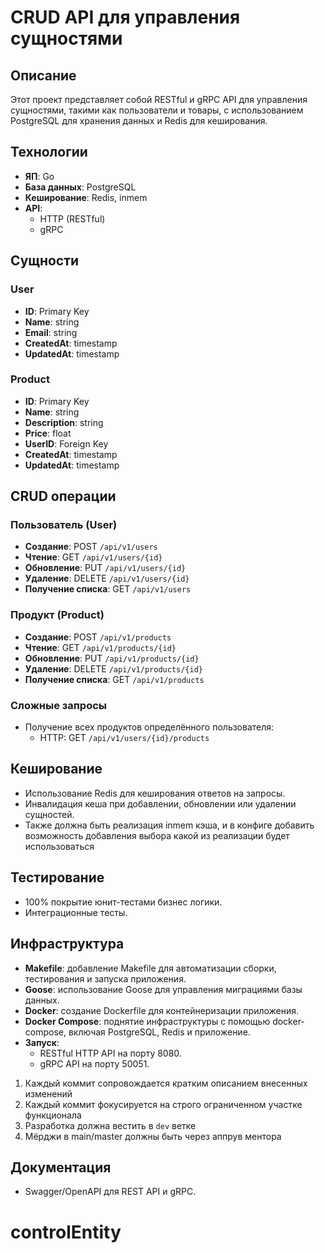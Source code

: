 
# CRUD API для управления сущностями

## Описание
Этот проект представляет собой RESTful и gRPC API для управления сущностями, такими как пользователи и товары, с использованием PostgreSQL для хранения данных и Redis для кеширования.

## Технологии
- **ЯП**: Go
- **База данных**: PostgreSQL
- **Кеширование**: Redis, inmem
- **API**:
    - HTTP (RESTful)
    - gRPC

## Сущности

### User
- **ID**: Primary Key
- **Name**: string
- **Email**: string
- **CreatedAt**: timestamp
- **UpdatedAt**: timestamp

### Product
- **ID**: Primary Key
- **Name**: string
- **Description**: string
- **Price**: float
- **UserID**: Foreign Key
- **CreatedAt**: timestamp
- **UpdatedAt**: timestamp

## CRUD операции

### Пользователь (User)
- **Создание**: POST `/api/v1/users`
- **Чтение**: GET `/api/v1/users/{id}`
- **Обновление**: PUT `/api/v1/users/{id}`
- **Удаление**: DELETE `/api/v1/users/{id}`
- **Получение списка**: GET `/api/v1/users`

### Продукт (Product)
- **Создание**: POST `/api/v1/products`
- **Чтение**: GET `/api/v1/products/{id}`
- **Обновление**: PUT `/api/v1/products/{id}`
- **Удаление**: DELETE `/api/v1/products/{id}`
- **Получение списка**: GET `/api/v1/products`

### Сложные запросы
- Получение всех продуктов определённого пользователя:
    - HTTP: GET `/api/v1/users/{id}/products`

## Кеширование
- Использование Redis для кеширования ответов на запросы.
- Инвалидация кеша при добавлении, обновлении или удалении сущностей.
- Также должна быть реализация inmem кэша, и в конфиге добавить возможность добавления выбора какой из реализации будет использоваться

## Тестирование
- 100% покрытие юнит-тестами бизнес логики.
- Интеграционные тесты.

## Инфраструктура
- **Makefile**: добавление Makefile для автоматизации сборки, тестирования и запуска приложения.
- **Goose**: использование Goose для управления миграциями базы данных.
- **Docker**: создание Dockerfile для контейнеризации приложения.
- **Docker Compose**: поднятие инфраструктуры с помощью docker-compose, включая PostgreSQL, Redis и приложение.
- **Запуск**:
    - RESTful HTTP API на порту 8080.
    - gRPC API на порту 50051.

1. Каждый коммит сопровождается кратким описанием внесенных изменений
2. Каждый коммит фокусируется на строго ограниченном участке функционала
3. Разработка должна вестить в `dev` ветке
4. Мёрджи в main/master должны быть через аппрув ментора

## Документация
- Swagger/OpenAPI для REST API и gRPC.

# controlEntity
